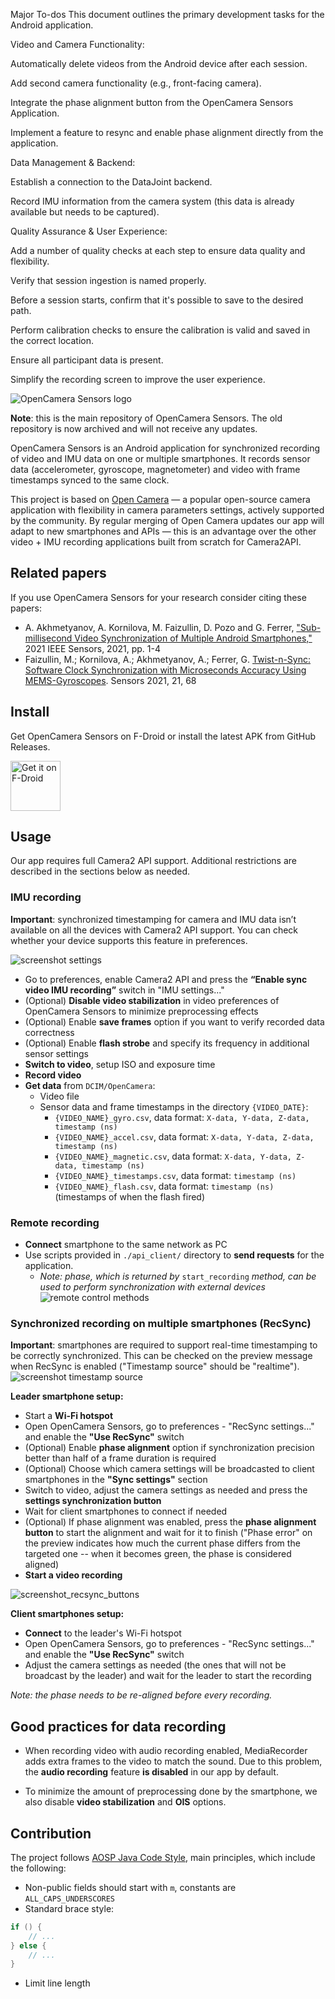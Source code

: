 Major To-dos
This document outlines the primary development tasks for the Android application.

Video and Camera Functionality:

Automatically delete videos from the Android device after each session.

Add second camera functionality (e.g., front-facing camera).

Integrate the phase alignment button from the OpenCamera Sensors Application.

Implement a feature to resync and enable phase alignment directly from the application.

Data Management & Backend:

Establish a connection to the DataJoint backend.

Record IMU information from the camera system (this data is already available but needs to be captured).

Quality Assurance & User Experience:

Add a number of quality checks at each step to ensure data quality and flexibility.

Verify that session ingestion is named properly.

Before a session starts, confirm that it's possible to save to the desired path.

Perform calibration checks to ensure the calibration is valid and saved in the correct location.

Ensure all participant data is present.

Simplify the recording screen to improve the user experience.



![OpenCamera Sensors logo](https://imgur.com/7qjCtgp.png)

**Note**: this is the main repository of OpenCamera Sensors. The old repository is now archived and
will not receive any updates.

OpenCamera Sensors is an Android application for synchronized recording of video and IMU data on one
or multiple smartphones. It records sensor data (accelerometer, gyroscope, magnetometer) and video
with frame timestamps synced to the same clock.

This project is based on [Open Camera](https://opencamera.org.uk/) — a popular open-source camera
application with flexibility in camera parameters settings, actively supported by the community. By
regular merging of Open Camera updates our app will adapt to new smartphones and APIs — this is an
advantage over the other video + IMU recording applications built from scratch for Camera2API.

## Related papers

If you use OpenCamera Sensors for your research consider citing these papers:

- A. Akhmetyanov, A. Kornilova, M. Faizullin, D. Pozo and G. Ferrer, ["Sub-millisecond Video Synchronization of Multiple
  Android Smartphones,"](https://doi.org/10.1109/SENSORS47087.2021.9639782) 2021 IEEE Sensors, 2021, pp. 1-4
- Faizullin, M.; Kornilova, A.; Akhmetyanov, A.; Ferrer, G. [Twist-n-Sync: Software Clock Synchronization with
  Microseconds Accuracy Using MEMS-Gyroscopes](https://doi.org/10.3390/s21010068). Sensors 2021, 21, 68

## Install

Get OpenCamera Sensors on F-Droid or install the latest APK from GitHub Releases.

[<img src="https://fdroid.gitlab.io/artwork/badge/get-it-on.png"
alt="Get it on F-Droid"
height="80">](https://f-droid.org/packages/com.opencamera_sensors.app/)

## Usage

Our app requires full Camera2 API support. Additional restrictions are described in the sections
below as needed.

### IMU recording

**Important**: synchronized timestamping for camera and IMU data isn’t available on all the
devices with Camera2 API support. You can check whether your device supports this feature in
preferences.

![screenshot settings](https://imgur.com/Md2O0sO.png)

- Go to preferences, enable Camera2 API and press the **“Enable sync video IMU recording”** switch
  in "IMU settings..."
- (Optional) **Disable video stabilization** in video preferences of OpenCamera Sensors to minimize
  preprocessing effects
- (Optional) Enable **save frames** option if you want to verify recorded data correctness
- (Optional) Enable **flash strobe** and specify its frequency in additional sensor settings
- **Switch to video**, setup ISO and exposure time
- **Record video**
- **Get data** from ```DCIM/OpenCamera```:
    - Video file
    - Sensor data and frame timestamps in the directory ```{VIDEO_DATE}```:
        - ```{VIDEO_NAME}_gyro.csv```, data format: ```X-data, Y-data, Z-data, timestamp (ns)```
        - ```{VIDEO_NAME}_accel.csv```, data format: ```X-data, Y-data, Z-data, timestamp (ns)```
        - ```{VIDEO_NAME}_magnetic.csv```, data format: ```X-data, Y-data, Z-data, timestamp (ns)```
        - ```{VIDEO_NAME}_timestamps.csv```, data format: ```timestamp (ns)```
        - ```{VIDEO_NAME}_flash.csv```, data format: ```timestamp (ns)``` (timestamps of when the
          flash fired)

### Remote recording

- **Connect** smartphone to the same network as PC
- Use scripts provided in ```./api_client/``` directory to **send requests** for the application.
    - *Note: phase, which is returned by* ```start_recording``` *method, can be used to perform
      synchronization with external devices*
      ![remote control methods](https://www.websequencediagrams.com/files/render?link=6txhpHrdgaebT4DYz2C3SaEQjHM1esYDkJZJvPZcgCJHbRAg3c8hqcJYgOmGirze)

### Synchronized recording on multiple smartphones (RecSync)

**Important**: smartphones are required to support real-time timestamping to be correctly
synchronized. This can be checked on the preview message when RecSync is enabled ("Timestamp source"
should be "realtime").
![screenshot timestamp source](https://imgur.com/vQHufyV.png)

**Leader smartphone setup:**

- Start a **Wi-Fi hotspot**
- Open OpenCamera Sensors, go to preferences - "RecSync settings..." and enable the **"Use
  RecSync"** switch
- (Optional) Enable **phase alignment** option if synchronization precision better than half of a
  frame duration is required
- (Optional) Choose which camera settings will be broadcasted to client smartphones in the **"Sync
  settings"** section
- Switch to video, adjust the camera settings as needed and press the **settings synchronization
  button**
- Wait for client smartphones to connect if needed
- (Optional) If phase alignment was enabled, press the **phase alignment button** to start the
  alignment and wait for it to finish ("Phase error" on the preview indicates how much the current
  phase differs from the targeted one -- when it becomes green, the phase is considered aligned)
- **Start a video recording**

![screenshot_recsync_buttons](https://i.imgur.com/iQS8zpc.png)

**Client smartphones setup:**

- **Connect** to the leader's Wi-Fi hotspot
- Open OpenCamera Sensors, go to preferences - "RecSync settings..." and enable the **"Use
  RecSync"** switch
- Adjust the camera settings as needed (the ones that will not be broadcast by the leader) and wait
  for the leader to start the recording

_Note: the phase needs to be re-aligned before every recording._

## Good practices for data recording

- When recording video with audio recording enabled, MediaRecorder adds extra frames to the video to
  match the sound. Due to this problem, the **audio recording** feature **is disabled** in our app
  by default.

- To minimize the amount of preprocessing done by the smartphone, we also disable **video
  stabilization** and **OIS** options.

## Contribution

The project follows [AOSP Java Code Style](https://source.android.com/setup/contribute/code-style),
main principles, which include the following:

- Non-public fields should start with ```m```, constants are ```ALL_CAPS_UNDERSCORES```
- Standard brace style:

```java
if () {
    // ...
} else {
    // ...
}
```

- Limit line length
